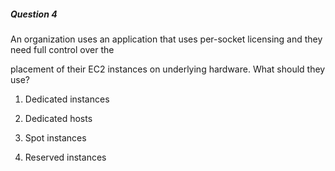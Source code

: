 ##### Question 4

An organization uses an application that uses per-socket licensing and they need
full control over the

placement of their EC2 instances on underlying hardware. What should they use?

1. Dedicated instances

2. Dedicated hosts

3. Spot instances

4. Reserved instances

